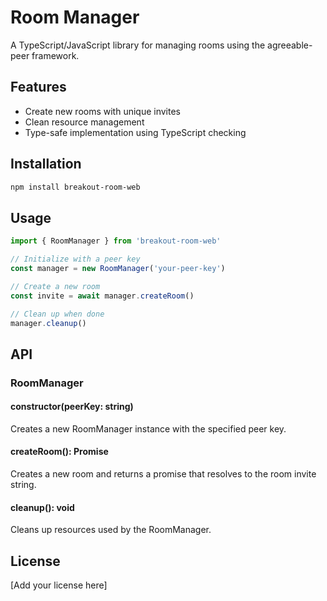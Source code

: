 # Room Manager

A TypeScript/JavaScript library for managing rooms using the agreeable-peer framework.

## Features

- Create new rooms with unique invites
- Clean resource management
- Type-safe implementation using TypeScript checking

## Installation

```bash
npm install breakout-room-web 
```

## Usage

```javascript
import { RoomManager } from 'breakout-room-web'

// Initialize with a peer key
const manager = new RoomManager('your-peer-key')

// Create a new room
const invite = await manager.createRoom()

// Clean up when done
manager.cleanup()
```

## API

### RoomManager

#### constructor(peerKey: string)
Creates a new RoomManager instance with the specified peer key.

#### createRoom(): Promise<string>
Creates a new room and returns a promise that resolves to the room invite string.

#### cleanup(): void
Cleans up resources used by the RoomManager.

## License

[Add your license here]
